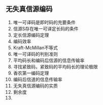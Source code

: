 ## 无失真信源编码

1. 唯一可译码是即时码的充要条件
2. 信源S存在唯一可译定长码的条件
3. 定长信源编码定理
4. 编码效率
5. Kraft-McMillan不等式
6. 唯一可译码的判别准则
7. 平均码长和编码后信源的信息传输率
8. 寻找紧致码，紧致码的平均码长的理论极限
9. 香农第一编码定理
10. 编码后信道的信息传输率
11. 无失真信源编码的实质
12. 剩余度
13. 
